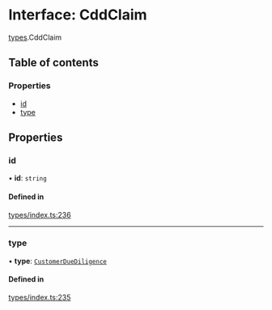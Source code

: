 # Interface: CddClaim

[types](../wiki/types).CddClaim

## Table of contents

### Properties

- [id](../wiki/types.CddClaim#id)
- [type](../wiki/types.CddClaim#type)

## Properties

### id

• **id**: `string`

#### Defined in

[types/index.ts:236](https://github.com/PolymeshAssociation/polymesh-sdk/blob/339b7503/src/types/index.ts#L236)

___

### type

• **type**: [`CustomerDueDiligence`](../wiki/types.ClaimType#customerduediligence)

#### Defined in

[types/index.ts:235](https://github.com/PolymeshAssociation/polymesh-sdk/blob/339b7503/src/types/index.ts#L235)
